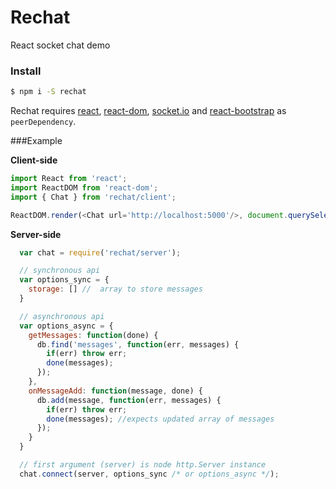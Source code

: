 # Rechat

React socket chat demo

### Install

```sh
$ npm i -S rechat
```
Rechat requires [react](https://github.com/facebook/react), [react-dom](https://github.com/facebook/react/tree/master/packages/react-dom), [socket.io](https://github.com/socketio/socket.io) and [react-bootstrap](https://github.com/react-bootstrap/react-bootstrap) as ``peerDependency``.

###Example

**Client-side**
```javascript
import React from 'react';
import ReactDOM from 'react-dom';
import { Chat } from 'rechat/client';

ReactDOM.render(<Chat url='http://localhost:5000'/>, document.querySelector('#app'))
```

**Server-side**
```javascript
  var chat = require('rechat/server');

  // synchronous api
  var options_sync = {
    storage: [] //  array to store messages
  }

  // asynchronous api
  var options_async = {
    getMessages: function(done) {
      db.find('messages', function(err, messages) {
        if(err) throw err;
        done(messages);
      });
    },
    onMessageAdd: function(message, done) {
      db.add(message, function(err, messages) {
        if(err) throw err;
        done(messages); //expects updated array of messages
      });
    }
  }

  // first argument (server) is node http.Server instance
  chat.connect(server, options_sync /* or options_async */);
```
